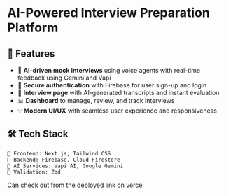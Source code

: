 # AI-Powered Interview Preparation Platform

## 📌 Features

- 🎤 **AI-driven mock interviews** using voice agents with real-time feedback  using Gemini and Vapi 
- 🔐 **Secure authentication** with Firebase for user sign-up and login  
- 📜 **Interview page** with AI-generated transcripts and instant evaluation  
- 📊 **Dashboard** to manage, review, and track interviews  
- 💡 **Modern UI/UX** with seamless user experience and responsiveness  

## 🛠 Tech Stack

```
📌 Frontend: Next.js, Tailwind CSS  
📌 Backend: Firebase, Cloud Firestore  
📌 AI Services: Vapi AI, Google Gemini  
📌 Validation: Zod  
```
Can check out from the deployed link on vercel

